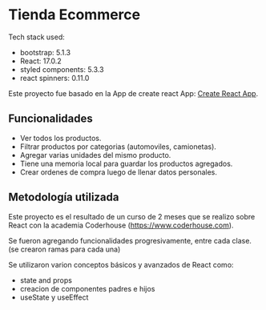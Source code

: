 # Tienda Ecommerce

Tech stack used:
- bootstrap: 5.1.3
- React: 17.0.2
- styled components: 5.3.3
- react spinners: 0.11.0

Este proyecto fue basado en la App de create react App: [Create React App](https://github.com/facebook/create-react-app).

## Funcionalidades

- Ver todos los productos.
- Filtrar productos por categorias (automoviles, camionetas).
- Agregar varias unidades del mismo producto.
- Tiene una memoria local para guardar los productos agregados.
- Crear ordenes de compra luego de llenar datos personales.

## Metodología utilizada

Este proyecto es el resultado de un curso de 2 meses que se realizo sobre React con la academia Coderhouse (https://www.coderhouse.com).

Se fueron agregando funcionalidades progresivamente, entre cada clase. (se crearon ramas para cada una)

Se utilizaron varion conceptos básicos y avanzados de React como:
- state and props
- creacion de componentes padres e hijos
- useState y useEffect
